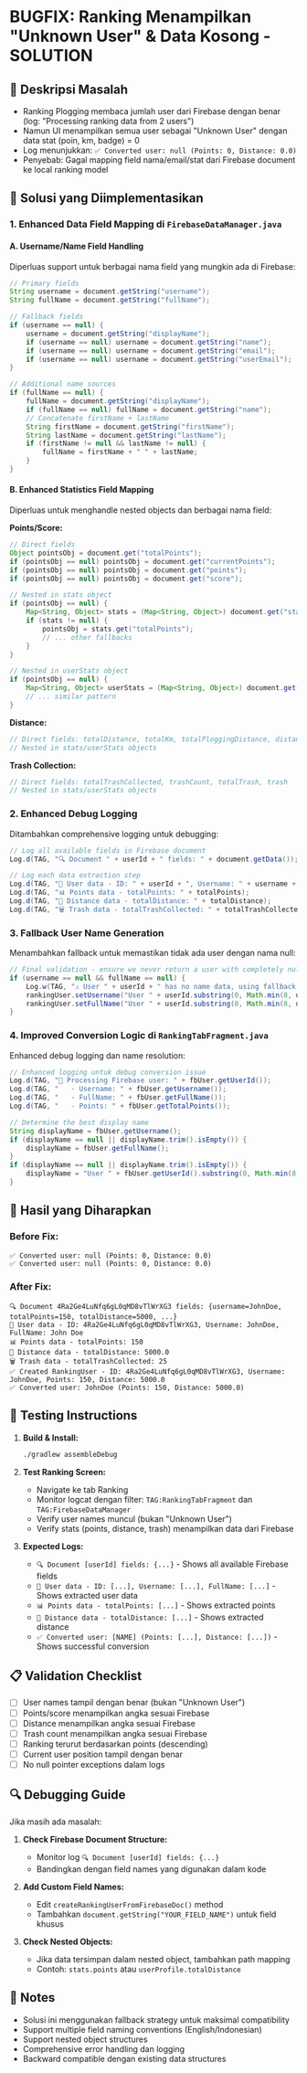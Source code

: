 # BUGFIX: Ranking Menampilkan "Unknown User" & Data Kosong - SOLUTION

## 🐛 Deskripsi Masalah
- Ranking Plogging membaca jumlah user dari Firebase dengan benar (log: "Processing ranking data from 2 users")
- Namun UI menampilkan semua user sebagai "Unknown User" dengan data stat (poin, km, badge) = 0
- Log menunjukkan: `✅ Converted user: null (Points: 0, Distance: 0.0)`
- Penyebab: Gagal mapping field nama/email/stat dari Firebase document ke local ranking model

## 🔧 Solusi yang Diimplementasikan

### 1. Enhanced Data Field Mapping di `FirebaseDataManager.java`

#### A. Username/Name Field Handling
Diperluas support untuk berbagai nama field yang mungkin ada di Firebase:
```java
// Primary fields
String username = document.getString("username");
String fullName = document.getString("fullName");

// Fallback fields
if (username == null) {
    username = document.getString("displayName");
    if (username == null) username = document.getString("name");
    if (username == null) username = document.getString("email");
    if (username == null) username = document.getString("userEmail");
}

// Additional name sources
if (fullName == null) {
    fullName = document.getString("displayName");
    if (fullName == null) fullName = document.getString("name");
    // Concatenate firstName + lastName
    String firstName = document.getString("firstName");
    String lastName = document.getString("lastName");
    if (firstName != null && lastName != null) {
        fullName = firstName + " " + lastName;
    }
}
```

#### B. Enhanced Statistics Field Mapping
Diperluas untuk menghandle nested objects dan berbagai nama field:

**Points/Score:**
```java
// Direct fields
Object pointsObj = document.get("totalPoints");
if (pointsObj == null) pointsObj = document.get("currentPoints");
if (pointsObj == null) pointsObj = document.get("points");
if (pointsObj == null) pointsObj = document.get("score");

// Nested in stats object
if (pointsObj == null) {
    Map<String, Object> stats = (Map<String, Object>) document.get("stats");
    if (stats != null) {
        pointsObj = stats.get("totalPoints");
        // ... other fallbacks
    }
}

// Nested in userStats object
if (pointsObj == null) {
    Map<String, Object> userStats = (Map<String, Object>) document.get("userStats");
    // ... similar pattern
}
```

**Distance:**
```java
// Direct fields: totalDistance, totalKm, totalPloggingDistance, distance, km
// Nested in stats/userStats objects
```

**Trash Collection:**
```java
// Direct fields: totalTrashCollected, trashCount, totalTrash, trash
// Nested in stats/userStats objects
```

### 2. Enhanced Debug Logging
Ditambahkan comprehensive logging untuk debugging:
```java
// Log all available fields in Firebase document
Log.d(TAG, "🔍 Document " + userId + " fields: " + document.getData());

// Log each data extraction step
Log.d(TAG, "📝 User data - ID: " + userId + ", Username: " + username + ", FullName: " + fullName);
Log.d(TAG, "📊 Points data - totalPoints: " + totalPoints);
Log.d(TAG, "📏 Distance data - totalDistance: " + totalDistance);
Log.d(TAG, "🗑️ Trash data - totalTrashCollected: " + totalTrashCollected);
```

### 3. Fallback User Name Generation
Menambahkan fallback untuk memastikan tidak ada user dengan nama null:
```java
// Final validation - ensure we never return a user with completely null data
if (username == null && fullName == null) {
    Log.w(TAG, "⚠️ User " + userId + " has no name data, using fallback name");
    rankingUser.setUsername("User " + userId.substring(0, Math.min(8, userId.length())));
    rankingUser.setFullName("User " + userId.substring(0, Math.min(8, userId.length())));
}
```

### 4. Improved Conversion Logic di `RankingTabFragment.java`
Enhanced debug logging dan name resolution:
```java
// Enhanced logging untuk debug conversion issue
Log.d(TAG, "🔄 Processing Firebase user: " + fbUser.getUserId());
Log.d(TAG, "   - Username: " + fbUser.getUsername());
Log.d(TAG, "   - FullName: " + fbUser.getFullName());
Log.d(TAG, "   - Points: " + fbUser.getTotalPoints());

// Determine the best display name
String displayName = fbUser.getUsername();
if (displayName == null || displayName.trim().isEmpty()) {
    displayName = fbUser.getFullName();
}
if (displayName == null || displayName.trim().isEmpty()) {
    displayName = "User " + fbUser.getUserId().substring(0, Math.min(8, fbUser.getUserId().length()));
}
```

## 🎯 Hasil yang Diharapkan

### Before Fix:
```
✅ Converted user: null (Points: 0, Distance: 0.0)
✅ Converted user: null (Points: 0, Distance: 0.0)
```

### After Fix:
```
🔍 Document 4Ra2Ge4LuNfq6gL0qMD8vTlWrXG3 fields: {username=JohnDoe, totalPoints=150, totalDistance=5000, ...}
📝 User data - ID: 4Ra2Ge4LuNfq6gL0qMD8vTlWrXG3, Username: JohnDoe, FullName: John Doe
📊 Points data - totalPoints: 150
📏 Distance data - totalDistance: 5000.0
🗑️ Trash data - totalTrashCollected: 25
✅ Created RankingUser - ID: 4Ra2Ge4LuNfq6gL0qMD8vTlWrXG3, Username: JohnDoe, Points: 150, Distance: 5000.0
✅ Converted user: JohnDoe (Points: 150, Distance: 5000.0)
```

## 🧪 Testing Instructions

1. **Build & Install:**
   ```bash
   ./gradlew assembleDebug
   ```

2. **Test Ranking Screen:**
   - Navigate ke tab Ranking
   - Monitor logcat dengan filter: `TAG:RankingTabFragment` dan `TAG:FirebaseDataManager`
   - Verify user names muncul (bukan "Unknown User")
   - Verify stats (points, distance, trash) menampilkan data dari Firebase

3. **Expected Logs:**
   - `🔍 Document [userId] fields: {...}` - Shows all available Firebase fields
   - `📝 User data - ID: [...], Username: [...], FullName: [...]` - Shows extracted user data
   - `📊 Points data - totalPoints: [...]` - Shows extracted points
   - `📏 Distance data - totalDistance: [...]` - Shows extracted distance
   - `✅ Converted user: [NAME] (Points: [...], Distance: [...])` - Shows successful conversion

## 📋 Validation Checklist

- [ ] User names tampil dengan benar (bukan "Unknown User")
- [ ] Points/score menampilkan angka sesuai Firebase
- [ ] Distance menampilkan angka sesuai Firebase  
- [ ] Trash count menampilkan angka sesuai Firebase
- [ ] Ranking terurut berdasarkan points (descending)
- [ ] Current user position tampil dengan benar
- [ ] No null pointer exceptions dalam logs

## 🔍 Debugging Guide

Jika masih ada masalah:

1. **Check Firebase Document Structure:**
   - Monitor log `🔍 Document [userId] fields: {...}`
   - Bandingkan dengan field names yang digunakan dalam kode

2. **Add Custom Field Names:**
   - Edit `createRankingUserFromFirebaseDoc()` method
   - Tambahkan `document.getString("YOUR_FIELD_NAME")` untuk field khusus

3. **Check Nested Objects:**
   - Jika data tersimpan dalam nested object, tambahkan path mapping
   - Contoh: `stats.points` atau `userProfile.totalDistance`

## 🎯 Notes

- Solusi ini menggunakan fallback strategy untuk maksimal compatibility
- Support multiple field naming conventions (English/Indonesian)
- Support nested object structures
- Comprehensive error handling dan logging
- Backward compatible dengan existing data structures
